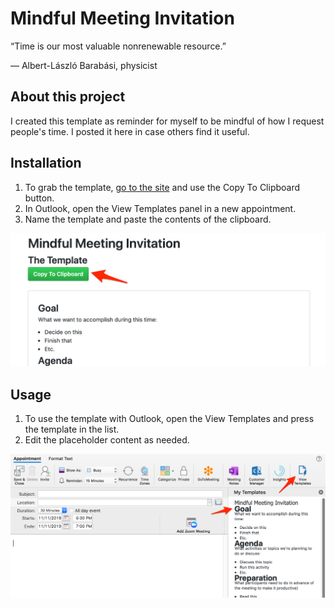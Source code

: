# Mindful Meeting Invitation

“Time is our most valuable nonrenewable resource.”

— Albert-László Barabási, physicist

## About this project
I created this template as reminder for myself to be mindful of how I request people's time. I posted it here in case others find it useful.

## Installation
1. To grab the template, [go to the site](https://pglevy.github.io/mindful-meeting-invitation/site/index.html) and use the Copy To Clipboard button.
2. In Outlook, open the View Templates panel in a new appointment.
3. Name the template and paste the contents of the clipboard.

![alt text](https://github.com/pglevy/mindful-meeting-invitation/blob/master/images/installation.png "Installing template from site")

## Usage
1. To use the template with Outlook, open the View Templates and press the template in the list.
2. Edit the placeholder content as needed.

![alt text](https://github.com/pglevy/mindful-meeting-invitation/blob/master/images/usage.png "Using template with Outlook")
